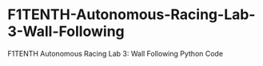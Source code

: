 # F1TENTH-Autonomous-Racing-Lab-3-Wall-Following
F1TENTH Autonomous Racing Lab 3: Wall Following Python Code
